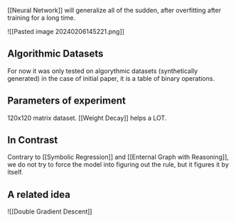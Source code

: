 [[Neural Network]] will generalize all of the sudden, after overfitting after training for a long time. 

![[Pasted image 20240206145221.png]]

## Algorithmic Datasets
For now it was only tested on algorythmic datasets (synthetically generated) in the case of initial paper, it is a table of binary operations.

## Parameters of experiment
120x120 matrix dataset.
[[Weight Decay]] helps a LOT.

## In Contrast
Contrary to [[Symbolic Regression]] and [[Enternal Graph with Reasoning]], we do not try to force the model into figuring out the rule, but it figures it by itself.

## A related idea
![[Double Gradient Descent]]